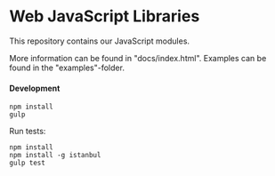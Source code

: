 Web JavaScript Libraries
=====================

This repository contains our JavaScript modules.

More information can be found in "docs/index.html".
Examples can be found in the "examples"-folder.

#### Development
```
npm install
gulp
```

Run tests:
```
npm install
npm install -g istanbul
gulp test
```
